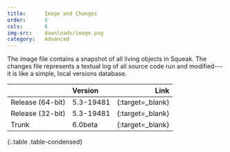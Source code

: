 ```yaml
---
title:      Image and Changes
order:      5
cols:       6
img-src:    downloads/image.png
category:   Advanced
---
```

The image file contains a snapshot of all living objects in Squeak. The changes file represents a textual log of all source code run and modified---it is like a simple, local versions database.

|                | Version      | Link                                                      |
| -------------- |:------------ | ---------------------------------------------------------:|
| Release (64-bit) | 5.3-19481    | [<i class="fa fa-download"></i>][stable_64]{:target=_blank}   |
| Release (32-bit) | 5.3-19481    | [<i class="fa fa-download"></i>][stable]{:target=_blank}      |
| Trunk            | 6.0beta     | [<i class="fa fa-external-link"></i>][trunk]{:target=_blank}  |
{:.table .table-condensed}

[stable]: https://files.squeak.org/5.3/Squeak5.3-19481-32bit/Squeak5.3-19481-32bit.zip
[stable_64]: https://files.squeak.org/5.3/Squeak5.3-19481-64bit/Squeak5.3-19481-64bit.zip

[trunk]: https://files.squeak.org/6.0beta/